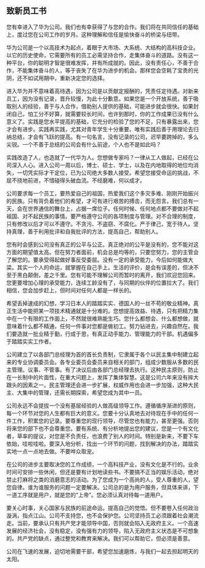 ## 致新员工书

您有幸进入了华为公司。我们也有幸获得了与您的合作。我们将在共同信任的基础上，度过您在公司工作的岁月。这种理解和信任是愉快奋斗的桥梁与纽带。

华为公司是一个以高技术为起点，着眼于大市场、大系统、大结构的高科技企业。以它的历史使命，它需要所有的员工必需坚持合作，走集体奋斗的道路。没有这一种平台，你的聪明才智是很难发挥，并有所成就的。因此，没有责任心，不善于合作，不能集体奋斗的人，等于丧失了在华为进步的机会。那样您会空耗了宝贵的光阴，还不如试用期中，重新决定您的选择。

进入华为并不意味着高待遇，因为公司是以贡献定报酬的，凭责任定待遇。对新来员工，因为没有记录，晋升较慢，为此十分歉意。如果您是一个开放系统，善于吸取别人的经验，善于与人合作，借助别人提供的基础，可能进步就会很快。如果封闭自己，怕工分不好算，就需要较长时间，也许到那时，你的工作成果已没有什么意义了。实践是您水平提高的基础，它充分的检验了您的不足，只有暴露出来，您才会有进步。实践再实践，尤其对青年学生十分重要。唯有实践后善于用理论去归纳总结，才会有飞跃的提高。有一句名言，没有记录的公司，迟早要跨掉的，多么尖锐。一个不善于总结的公司会有什么前途，个人也不是如此吗？

实践改造了人，也造就了一代华为人。您想做专家吗？一律从工人做起，已经在公司深入人心。进入公司一周以后，博士、硕士、学士，以及在内地取得的地位均消失，一切凭实际才干定位，已为公司绝大多数人接受。希望您接受命运的挑战，不屈不挠地前进，不惜碰得头破血流。不经磨难，何以成才。

公司要求每一个员工，要热爱自己的祖国，热爱我们这个多灾多难、刚刚开始振兴的民族。只有背负着他们的希望，才可有进行艰苦的搏击，而无怨言。我们总有一天，会在世界通信的舞台上，占据一席位子。任何时候、任何地点都不要做对不起祖国、对不起民族的事情。要严格遵守公司的各项制度与管理。对不合理的制度，只有修改以后才可以不遵守。不贪污、不盗窃、不腐化。严于律己，宽于待人。坚持真理，善于利用批评和自我批评的方法，提高自己，帮助别人。

您有时会感到公司没有真正的公平与公正。真正绝对的公平是没有的，您不能对这方面的期望值太高。但在努力者面前，机会总是均等的，只要您努力，您的主管会了解您的。要承受得起做好事反受委屈。没有一定的承受能力，今后如何能做大梁。其实一个人的命运，就掌握在自己手上。生活的评价，是会有误差的，但决不至于黑白颠倒，差之千里。您有可能不理解公司而暂时的离开，我们欢迎您回来。您更要增加心理的承受能力，连续工龄没有了，与同期的伙伴的位置拉大了。我们相信，您会加步赶上，但时间对任何人都是一样长的。

希望丢掉速成的幻想，学习日本人的踏踏实实、德国人的一丝不苟的敬业精神。真正生活中能把某一项技术精通就是十分难的。您想提高效益、待遇，只有把精力集中在一个有限的工作面上，不然就很难熟能生巧。您什么都想会、什么都想做，就意味着什么都不精通，任何一件事对您都是做初工。努力钻进去，兴趣自然在。我们要造就一批业精于勤，行成于思，有真正动手能力、管理能力的干部。机遇偏多于踏踏实实工作者。

公司建立了以各部门总经理为首的首长负责制，它隶属于各个以民主集中制建立起来的专业协调委员会。各专业委员会委员来自相关的部门，组成少数服从多数的民主管理。议事、不管事。有了决议后由各部门总经理去执行。这种民主原则，防止在一长制中的片面性，在重大问题上，发挥了集体智慧。这是公司六年来没有摔大跟头的因素之一。民主管理还会进一步扩展，权威作用也会进一步加强，这种大民主、大集中的管理，还需长期探索，希望您成为其中一员。

公司永远不会提拔一个没有基层经验的人做高级领导工作。遵循循序渐进的原则，每一个环节对您的人生都有巨大的意义。您要十分认真地去对待现在手中的任何一件工作，积累您的记录。要尊重您的现行领导，尽管您也有能力，甚至更强。否则将来您的部下也不会尊重您。要有系统、有分析地提出您的建议，您是一个有文化者，草率的提议，对您是不负责任，也浪费了别人的时间。特别是新来，不要下车依始，哇啦哇啦。要深入地分析，找出一个环节的问题，找到解决的办法，踏踏实实地一点一点地去做。不要哗众取宠。

在公司的进步主要取决您的工作成绩，一个高科技产业，没有文化是不行的。业余时间可安排一些休闲，但还是要有计划地读些书。不要搞不正当的娱乐活动，绝对禁止打麻将之类的消磨意志的活动。为了您成为一个高尚的人，受人尊重的人，望您自律。谁为谁服务的问题一定要解决。公司总的是为用户服务，但具体来讲，下一道工序就是用户，就是您的“上帝”。您必须认真对待每一道用户。

要关心时事，关心国家与民族的前途命运。提高自己的觉悟。但不要卷入任何政治漩涡，指点江山。公司不支持您，也不会保护您。公司坚持员工必须跟着社会潮流走。当前，要承认只有共产党才能领导中国，否则就会陷入无政府主义。一个高速发展的经济社会，没有稳定，没有强有力的领导，陷入无政府主义状态是不可想象的。共产党的缺点，通过整党和教育来解决。我们可以帮助它，但必须是善意。

公司在飞速的发展，迫切地需要干部，希望您加速磨炼，与我们一起去担起明天的太阳。

